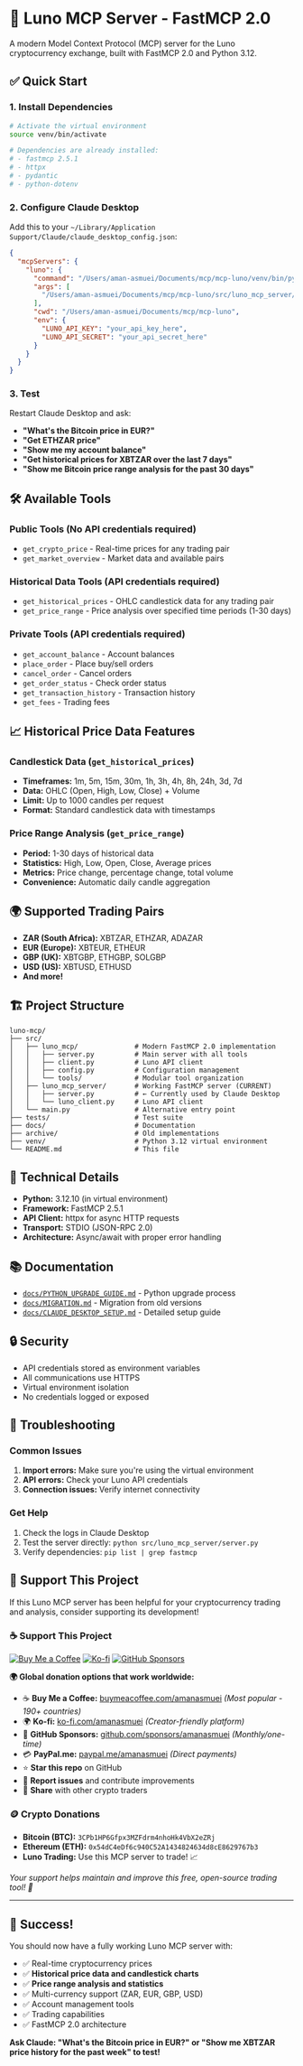 # 🚀 Luno MCP Server - FastMCP 2.0

A modern Model Context Protocol (MCP) server for the Luno cryptocurrency exchange, built with FastMCP 2.0 and Python 3.12.

## ✅ Quick Start

### 1. Install Dependencies

```bash
# Activate the virtual environment
source venv/bin/activate

# Dependencies are already installed:
# - fastmcp 2.5.1
# - httpx
# - pydantic
# - python-dotenv
```

### 2. Configure Claude Desktop

Add this to your `~/Library/Application Support/Claude/claude_desktop_config.json`:

```json
{
  "mcpServers": {
    "luno": {
      "command": "/Users/aman-asmuei/Documents/mcp/mcp-luno/venv/bin/python",
      "args": [
        "/Users/aman-asmuei/Documents/mcp/mcp-luno/src/luno_mcp_server/server.py"
      ],
      "cwd": "/Users/aman-asmuei/Documents/mcp/mcp-luno",
      "env": {
        "LUNO_API_KEY": "your_api_key_here",
        "LUNO_API_SECRET": "your_api_secret_here"
      }
    }
  }
}
```

### 3. Test

Restart Claude Desktop and ask:
- **"What's the Bitcoin price in EUR?"**
- **"Get ETHZAR price"**
- **"Show me my account balance"**
- **"Get historical prices for XBTZAR over the last 7 days"**
- **"Show me Bitcoin price range analysis for the past 30 days"**

## 🛠️ Available Tools

### Public Tools (No API credentials required)
- `get_crypto_price` - Real-time prices for any trading pair
- `get_market_overview` - Market data and available pairs

### Historical Data Tools (API credentials required)
- `get_historical_prices` - OHLC candlestick data for any trading pair
- `get_price_range` - Price analysis over specified time periods (1-30 days)

### Private Tools (API credentials required)
- `get_account_balance` - Account balances
- `place_order` - Place buy/sell orders
- `cancel_order` - Cancel orders
- `get_order_status` - Check order status
- `get_transaction_history` - Transaction history
- `get_fees` - Trading fees

## 📈 Historical Price Data Features

### Candlestick Data (`get_historical_prices`)
- **Timeframes:** 1m, 5m, 15m, 30m, 1h, 3h, 4h, 8h, 24h, 3d, 7d
- **Data:** OHLC (Open, High, Low, Close) + Volume
- **Limit:** Up to 1000 candles per request
- **Format:** Standard candlestick data with timestamps

### Price Range Analysis (`get_price_range`)
- **Period:** 1-30 days of historical data
- **Statistics:** High, Low, Open, Close, Average prices
- **Metrics:** Price change, percentage change, total volume
- **Convenience:** Automatic daily candle aggregation

## 🌍 Supported Trading Pairs

- **ZAR (South Africa):** XBTZAR, ETHZAR, ADAZAR
- **EUR (Europe):** XBTEUR, ETHEUR
- **GBP (UK):** XBTGBP, ETHGBP, SOLGBP
- **USD (US):** XBTUSD, ETHUSD
- **And more!**

## 🏗️ Project Structure

```
luno-mcp/
├── src/
│   ├── luno_mcp/              # Modern FastMCP 2.0 implementation
│   │   ├── server.py          # Main server with all tools
│   │   ├── client.py          # Luno API client
│   │   ├── config.py          # Configuration management
│   │   └── tools/             # Modular tool organization
│   ├── luno_mcp_server/       # Working FastMCP server (CURRENT)
│   │   ├── server.py          # ← Currently used by Claude Desktop
│   │   └── luno_client.py     # Luno API client
│   └── main.py                # Alternative entry point
├── tests/                     # Test suite
├── docs/                      # Documentation
├── archive/                   # Old implementations
├── venv/                      # Python 3.12 virtual environment
└── README.md                  # This file
```

## 🔧 Technical Details

- **Python:** 3.12.10 (in virtual environment)
- **Framework:** FastMCP 2.5.1
- **API Client:** httpx for async HTTP requests
- **Transport:** STDIO (JSON-RPC 2.0)
- **Architecture:** Async/await with proper error handling

## 📚 Documentation

- [`docs/PYTHON_UPGRADE_GUIDE.md`](docs/PYTHON_UPGRADE_GUIDE.md) - Python upgrade process
- [`docs/MIGRATION.md`](docs/MIGRATION.md) - Migration from old versions
- [`docs/CLAUDE_DESKTOP_SETUP.md`](docs/CLAUDE_DESKTOP_SETUP.md) - Detailed setup guide

## 🔒 Security

- API credentials stored as environment variables
- All communications use HTTPS
- Virtual environment isolation
- No credentials logged or exposed

## 🚨 Troubleshooting

### Common Issues

1. **Import errors:** Make sure you're using the virtual environment
2. **API errors:** Check your Luno API credentials
3. **Connection issues:** Verify internet connectivity

### Get Help

1. Check the logs in Claude Desktop
2. Test the server directly: `python src/luno_mcp_server/server.py`
3. Verify dependencies: `pip list | grep fastmcp`

## 💖 Support This Project

If this Luno MCP server has been helpful for your cryptocurrency trading and analysis, consider supporting its development!

### ☕ Support This Project

[![Buy Me a Coffee](https://img.shields.io/badge/Buy%20Me%20a%20Coffee-ffdd00?style=for-the-badge&logo=buy-me-a-coffee&logoColor=black)](./docs/donate.html)
[![Ko-fi](https://img.shields.io/badge/Ko--fi-F16061?style=for-the-badge&logo=ko-fi&logoColor=white)](https://ko-fi.com/amanasmuei)
[![GitHub Sponsors](https://img.shields.io/badge/sponsor-30363D?style=for-the-badge&logo=GitHub-Sponsors&logoColor=#EA4AAA)](https://github.com/sponsors/amanasmuei)

**🌍 Global donation options that work worldwide:**
- ☕ **Buy Me a Coffee:** [buymeacoffee.com/amanasmuei](https://buymeacoffee.com/amanasmuei) *(Most popular - 190+ countries)*
- 🌍 **Ko-fi:** [ko-fi.com/amanasmuei](https://ko-fi.com/amanasmuei) *(Creator-friendly platform)*
- 💖 **GitHub Sponsors:** [github.com/sponsors/amanasmuei](https://github.com/sponsors/amanasmuei) *(Monthly/one-time)*
- 💳 **PayPal.me:** [paypal.me/amanasmuei](https://paypal.me/amanasmuei) *(Direct payments)*
- ⭐ **Star this repo** on GitHub
- 🐛 **Report issues** and contribute improvements
- 📢 **Share** with other crypto traders

### 🪙 Crypto Donations
- **Bitcoin (BTC):** `3CPb1HP6Gfpx3MZFdrm4nhoHk4VbX2eZRj`
- **Ethereum (ETH):** `0x54dC4eDf6c940C52A1434824634d8cE8629767b3`
- **Luno Trading:** Use this MCP server to trade! 📈

*Your support helps maintain and improve this free, open-source trading tool! 🚀*

---

## 🎉 Success!

You should now have a fully working Luno MCP server with:
- ✅ Real-time cryptocurrency prices
- ✅ **Historical price data and candlestick charts**
- ✅ **Price range analysis and statistics**
- ✅ Multi-currency support (ZAR, EUR, GBP, USD)
- ✅ Account management tools
- ✅ Trading capabilities
- ✅ FastMCP 2.0 architecture

**Ask Claude: "What's the Bitcoin price in EUR?" or "Show me XBTZAR price history for the past week" to test!**
